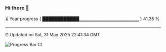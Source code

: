 ### Hi there 👋

⏳ Year progress { ████████████▁▁▁▁▁▁▁▁▁▁▁▁▁▁▁▁▁▁ } 41.35 %

---

⏰ Updated on Sat, 31 May 2025 22:41:34 GMT

![Progress Bar CI](https://github.com/IshwaranRudhara/GIT-ACTION/workflows/Progress%20Bar%20CI/badge.svg)
